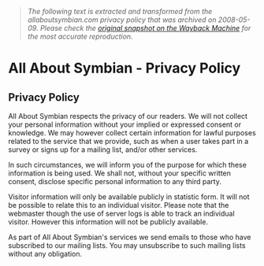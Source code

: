 > *The following text is extracted and transformed from the allaboutsymbian.com privacy policy that was archived on 2008-05-09. Please check the [original snapshot on the Wayback Machine](https://web.archive.org/web/20080509122751id_/http%3A//www.allaboutsymbian.com/site/privacy.php) for the most accurate reproduction.*

# All About Symbian - Privacy Policy

## Privacy Policy

All About Symbian respects the privacy of our readers. We will not collect your personal information without your implied or expressed consent or knowledge. We may however collect certain information for lawful purposes related to the service that we provide, such as when a user takes part in a survey or signs up for a mailing list, and/or other services.

In such circumstances, we will inform you of the purpose for which these information is being used. We shall not, without your specific written consent, disclose specific personal information to any third party.

Visitor information will only be available publicly in statistic form. It will not be possible to relate this to an individual visitor. Please note that the webmaster though the use of server logs is able to track an individual visitor. However this information will not be publicly available.

As part of All About Symbian's services we send emails to those who have subscribed to our mailing lists. You may unsubscribe to such mailing lists without any obligation.
